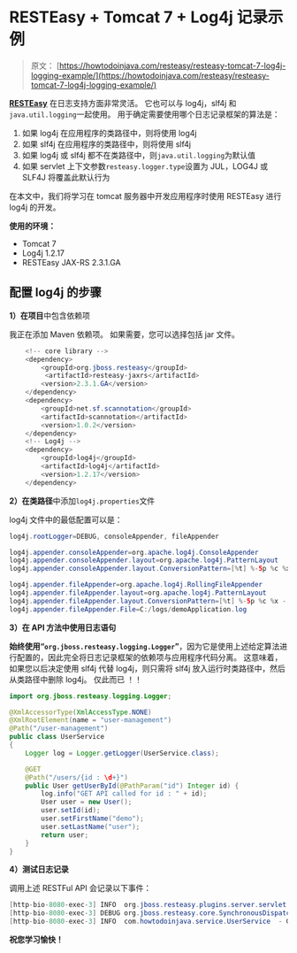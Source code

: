 # RESTEasy + Tomcat 7 + Log4j 记录示例

> 原文： [https://howtodoinjava.com/resteasy/resteasy-tomcat-7-log4j-logging-example/](https://howtodoinjava.com/resteasy/resteasy-tomcat-7-log4j-logging-example/)

[**RESTEasy**](//howtodoinjava.com/restful-web-service/ "Resteasy tutorials") 在日志支持方面非常灵活。 它也可以与 log4j，slf4j 和`java.util.logging`一起使用。 用于确定需要使用哪个日志记录框架的算法是：

1.  如果 log4j 在应用程序的类路径中，则将使用 log4j
2.  如果 slf4j 在应用程序的类路径中，则将使用 slf4j
3.  如果 log4j 或 slf4j 都不在类路径中，则`java.util.logging`为默认值
4.  如果 servlet 上下文参数`resteasy.logger.type`设置为 JUL，LOG4J 或 SLF4J 将覆盖此默认行为

在本文中，我们将学习在 tomcat 服务器中开发应用程序时使用 RESTEasy 进行 log4j 的开发。

**使用的环境：**

*   Tomcat 7
*   Log4j 1.2.17
*   RESTEasy JAX-RS 2.3.1.GA

## **配置 log4j 的步骤**

**1）在项目**中包含依赖项

我正在添加 Maven 依赖项。 如果需要，您可以选择包括 jar 文件。

```java
	<!-- core library -->
	<dependency>
		<groupId>org.jboss.resteasy</groupId>
		 <artifactId>resteasy-jaxrs</artifactId>
		<version>2.3.1.GA</version>
	</dependency>
	<dependency>
		<groupId>net.sf.scannotation</groupId>
		<artifactId>scannotation</artifactId>
		<version>1.0.2</version>
	</dependency>
	<!-- Log4j -->
	<dependency>
		<groupId>log4j</groupId>
		<artifactId>log4j</artifactId>
		<version>1.2.17</version>
	</dependency>

```

**2）在类路径**中添加`log4j.properties`文件

log4j 文件中的最低配置可以是：

```java
log4j.rootLogger=DEBUG, consoleAppender, fileAppender

log4j.appender.consoleAppender=org.apache.log4j.ConsoleAppender
log4j.appender.consoleAppender.layout=org.apache.log4j.PatternLayout
log4j.appender.consoleAppender.layout.ConversionPattern=[%t] %-5p %c %x - %m%n

log4j.appender.fileAppender=org.apache.log4j.RollingFileAppender
log4j.appender.fileAppender.layout=org.apache.log4j.PatternLayout
log4j.appender.fileAppender.layout.ConversionPattern=[%t] %-5p %c %x - %m%n
log4j.appender.fileAppender.File=C:/logs/demoApplication.log

```

**3）在 API 方法中使用日志语句**

**始终使用“`org.jboss.resteasy.logging.Logger`”**，因为它是使用上述给定算法进行配置的，因此完全将日志记录框架的依赖项与应用程序代码分离。 这意味着，如果您以后决定使用 slf4j 代替 log4j，则只需将 slf4j 放入运行时类路径中，然后从类路径中删除 log4j。 仅此而已 ！！

```java
import org.jboss.resteasy.logging.Logger;

@XmlAccessorType(XmlAccessType.NONE)
@XmlRootElement(name = "user-management")
@Path("/user-management")
public class UserService 
{
	Logger log = Logger.getLogger(UserService.class); 

	@GET
    @Path("/users/{id : \d+}")
    public User getUserById(@PathParam("id") Integer id) {
    	log.info("GET API called for id : " + id);
        User user = new User();
        user.setId(id);
        user.setFirstName("demo");
        user.setLastName("user");
        return user;
    }
}

```

**4）测试日志记录**

调用上述 RESTFul API 会记录以下事件：

```java
[http-bio-8080-exec-3] INFO  org.jboss.resteasy.plugins.server.servlet.ConfigurationBootstrap  - Adding scanned resource: com.howtodoinjava.service.UserService
[http-bio-8080-exec-3] DEBUG org.jboss.resteasy.core.SynchronousDispatcher  - PathInfo: /user-management/users/10
[http-bio-8080-exec-3] INFO  com.howtodoinjava.service.UserService  - GET API called for id : 10

```

**祝您学习愉快！**